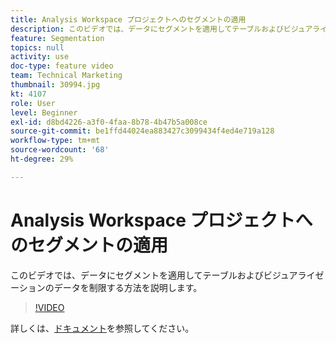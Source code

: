 ```yaml
---
title: Analysis Workspace プロジェクトへのセグメントの適用
description: このビデオでは、データにセグメントを適用してテーブルおよびビジュアライゼーションのデータを制限する方法を説明します。
feature: Segmentation
topics: null
activity: use
doc-type: feature video
team: Technical Marketing
thumbnail: 30994.jpg
kt: 4107
role: User
level: Beginner
exl-id: d8bd4226-a3f0-4faa-8b78-4b47b5a008ce
source-git-commit: be1ffd44024ea883427c3099434f4ed4e719a128
workflow-type: tm+mt
source-wordcount: '68'
ht-degree: 29%

---
```


# Analysis Workspace プロジェクトへのセグメントの適用

このビデオでは、データにセグメントを適用してテーブルおよびビジュアライゼーションのデータを制限する方法を説明します。

>[!VIDEO](https://video.tv.adobe.com/v/30994/?quality=12)

詳しくは、[ドキュメント](https://experienceleague.adobe.com/docs/analytics/components/segmentation/segmentation-workflow/t-seg-apply.html)を参照してください。
